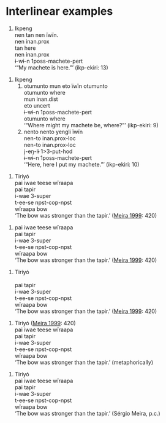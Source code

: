 
# Interlinear examples


<ol class="example">
<li class=example id ="ekiri-13">
  <div class="interlinear-wrapper">
    <div class="preamble"> Ikpeng  </div>
        <div class="text">nen tan nen ïwïn.</div>
        <div class="interlinear">
          <span class="obj">nen</span>
          <span class="gls"><span class="gloss">inan<span class="tooltiptext gloss-inan" ></span></span>.<span class="gloss">prox<span class="tooltiptext gloss-prox" ></span></span></span>
        </div>
        <div class="interlinear">
          <span class="obj">tan</span>
          <span class="gls">here</span>
        </div>
        <div class="interlinear">
          <span class="obj">nen</span>
          <span class="gls"><span class="gloss">inan<span class="tooltiptext gloss-inan" ></span></span>.<span class="gloss">prox<span class="tooltiptext gloss-prox" ></span></span></span>
        </div>
        <div class="interlinear">
          <span class="obj">ɨ-wɨ-n</span>
          <span class="gls"><span class="gloss">1<span class="tooltiptext gloss-1" ></span></span><span class="gloss">poss<span class="tooltiptext gloss-poss" ></span></span>-machete-<span class="gloss">pert<span class="tooltiptext gloss-pert" ></span></span></span>
        </div>
    <div class="ftr">‘“My machete is here.”’ (ikp-ekiri: 13) </div>
  </div>
</li>
</ol>



<ol class="example">
    <li class="example" id="">
    <div class="preamble"> Ikpeng </div>
        <ol class="subexample">
                    <li class=subexample id ="ekiri-9">
  <div class="interlinear-wrapper">
    <div class="preamble">   </div>
        <div class="text">otumunto mun eto ïwïn otumunto</div>
        <div class="interlinear">
          <span class="obj">otumunto</span>
          <span class="gls">where</span>
        </div>
        <div class="interlinear">
          <span class="obj">mun</span>
          <span class="gls"><span class="gloss">inan<span class="tooltiptext gloss-inan" ></span></span>.<span class="gloss">dist<span class="tooltiptext gloss-dist" ></span></span></span>
        </div>
        <div class="interlinear">
          <span class="obj">eto</span>
          <span class="gls"><span class="gloss">uncert<span class="tooltiptext gloss-uncert" ></span></span></span>
        </div>
        <div class="interlinear">
          <span class="obj">ɨ-wɨ-n</span>
          <span class="gls"><span class="gloss">1<span class="tooltiptext gloss-1" ></span></span><span class="gloss">poss<span class="tooltiptext gloss-poss" ></span></span>-machete-<span class="gloss">pert<span class="tooltiptext gloss-pert" ></span></span></span>
        </div>
        <div class="interlinear">
          <span class="obj">otumunto</span>
          <span class="gls">where</span>
        </div>
    <div class="ftr">‘“Where might my machete be, where?”’ (ikp-ekiri: 9) </div>
  </div>
</li>
                    <li class=subexample id ="ekiri-10">
  <div class="interlinear-wrapper">
    <div class="preamble">   </div>
        <div class="text">nento nento yengli ïwïn</div>
        <div class="interlinear">
          <span class="obj">nen-to</span>
          <span class="gls"><span class="gloss">inan<span class="tooltiptext gloss-inan" ></span></span>.<span class="gloss">prox<span class="tooltiptext gloss-prox" ></span></span>-<span class="gloss">loc<span class="tooltiptext gloss-loc" ></span></span></span>
        </div>
        <div class="interlinear">
          <span class="obj">nen-to</span>
          <span class="gls"><span class="gloss">inan<span class="tooltiptext gloss-inan" ></span></span>.<span class="gloss">prox<span class="tooltiptext gloss-prox" ></span></span>-<span class="gloss">loc<span class="tooltiptext gloss-loc" ></span></span></span>
        </div>
        <div class="interlinear">
          <span class="obj">j-eŋ-lɨ</span>
          <span class="gls"><span class="gloss">1<span class="tooltiptext gloss-1" ></span></span>><span class="gloss">3<span class="tooltiptext gloss-3" ></span></span>-put-<span class="gloss">hod<span class="tooltiptext gloss-hod" ></span></span></span>
        </div>
        <div class="interlinear">
          <span class="obj">ɨ-wɨ-n</span>
          <span class="gls"><span class="gloss">1<span class="tooltiptext gloss-1" ></span></span><span class="gloss">poss<span class="tooltiptext gloss-poss" ></span></span>-machete-<span class="gloss">pert<span class="tooltiptext gloss-pert" ></span></span></span>
        </div>
    <div class="ftr">‘“Here, here I put my machete.”’ (ikp-ekiri: 10) </div>
  </div>
</li>
        </ol>
    </li>
</ol>




<ol class="example">
<li class=example id ="tri-1">
  <div class="interlinear-wrapper">
    <div class="preamble"> Tiriyó  </div>
        <div class="text">pai iwae teese wïraapa</div>
        <div class="interlinear">
          <span class="obj">pai</span>
          <span class="gls">tapir</span>
        </div>
        <div class="interlinear">
          <span class="obj">i-wae</span>
          <span class="gls"><span class="gloss">3<span class="tooltiptext gloss-3" ></span></span>-super</span>
        </div>
        <div class="interlinear">
          <span class="obj">t-ee-se</span>
          <span class="gls"><span class="gloss">npst<span class="tooltiptext gloss-npst" ></span></span>-<span class="gloss">cop<span class="tooltiptext gloss-cop" ></span></span>-<span class="gloss">npst<span class="tooltiptext gloss-npst" ></span></span></span>
        </div>
        <div class="interlinear">
          <span class="obj">wïraapa</span>
          <span class="gls">bow</span>
        </div>
    <div class="ftr">‘The bow was stronger than the tapir.’ (<a href='/references/#source-triomeira1999'>Meira 1999</a>: 420) </div>
  </div>
</li>
</ol>



<ol class="example">
<li class=example id ="tri-1">
  <div class="interlinear-wrapper">
    <div class="preamble">   </div>
        <div class="text">pai iwae teese wïraapa</div>
        <div class="interlinear">
          <span class="obj">pai</span>
          <span class="gls">tapir</span>
        </div>
        <div class="interlinear">
          <span class="obj">i-wae</span>
          <span class="gls"><span class="gloss">3<span class="tooltiptext gloss-3" ></span></span>-super</span>
        </div>
        <div class="interlinear">
          <span class="obj">t-ee-se</span>
          <span class="gls"><span class="gloss">npst<span class="tooltiptext gloss-npst" ></span></span>-<span class="gloss">cop<span class="tooltiptext gloss-cop" ></span></span>-<span class="gloss">npst<span class="tooltiptext gloss-npst" ></span></span></span>
        </div>
        <div class="interlinear">
          <span class="obj">wïraapa</span>
          <span class="gls">bow</span>
        </div>
    <div class="ftr">‘The bow was stronger than the tapir.’ (<a href='/references/#source-triomeira1999'>Meira 1999</a>: 420) </div>
  </div>
</li>
</ol>



<ol class="example">
<li class=example id ="tri-1">
  <div class="interlinear-wrapper">
    <div class="preamble"> Tiriyó  </div>
         
        <div class="interlinear">
          <span class="obj">pai</span>
          <span class="gls">tapir</span>
        </div>
        <div class="interlinear">
          <span class="obj">i-wae</span>
          <span class="gls"><span class="gloss">3<span class="tooltiptext gloss-3" ></span></span>-super</span>
        </div>
        <div class="interlinear">
          <span class="obj">t-ee-se</span>
          <span class="gls"><span class="gloss">npst<span class="tooltiptext gloss-npst" ></span></span>-<span class="gloss">cop<span class="tooltiptext gloss-cop" ></span></span>-<span class="gloss">npst<span class="tooltiptext gloss-npst" ></span></span></span>
        </div>
        <div class="interlinear">
          <span class="obj">wïraapa</span>
          <span class="gls">bow</span>
        </div>
    <div class="ftr">‘The bow was stronger than the tapir.’ (<a href='/references/#source-triomeira1999'>Meira 1999</a>: 420) </div>
  </div>
</li>
</ol>



<ol class="example">
<li class=example id ="tri-1">
  <div class="interlinear-wrapper">
    <div class="preamble"> Tiriyó (<a href='/references/#source-triomeira1999'>Meira 1999</a>: 420) </div>
        <div class="text">pai iwae teese wïraapa</div>
        <div class="interlinear">
          <span class="obj">pai</span>
          <span class="gls">tapir</span>
        </div>
        <div class="interlinear">
          <span class="obj">i-wae</span>
          <span class="gls"><span class="gloss">3<span class="tooltiptext gloss-3" ></span></span>-super</span>
        </div>
        <div class="interlinear">
          <span class="obj">t-ee-se</span>
          <span class="gls"><span class="gloss">npst<span class="tooltiptext gloss-npst" ></span></span>-<span class="gloss">cop<span class="tooltiptext gloss-cop" ></span></span>-<span class="gloss">npst<span class="tooltiptext gloss-npst" ></span></span></span>
        </div>
        <div class="interlinear">
          <span class="obj">wïraapa</span>
          <span class="gls">bow</span>
        </div>
    <div class="ftr">‘The bow was stronger than the tapir.’ (metaphorically) </div>
  </div>
</li>
</ol>



<ol class="example">
<li class=example id ="tri-1">
  <div class="interlinear-wrapper">
    <div class="preamble"> Tiriyó  </div>
        <div class="text">pai iwae teese wïraapa</div>
        <div class="interlinear">
          <span class="obj">pai</span>
          <span class="gls">tapir</span>
        </div>
        <div class="interlinear">
          <span class="obj">i-wae</span>
          <span class="gls"><span class="gloss">3<span class="tooltiptext gloss-3" ></span></span>-super</span>
        </div>
        <div class="interlinear">
          <span class="obj">t-ee-se</span>
          <span class="gls"><span class="gloss">npst<span class="tooltiptext gloss-npst" ></span></span>-<span class="gloss">cop<span class="tooltiptext gloss-cop" ></span></span>-<span class="gloss">npst<span class="tooltiptext gloss-npst" ></span></span></span>
        </div>
        <div class="interlinear">
          <span class="obj">wïraapa</span>
          <span class="gls">bow</span>
        </div>
    <div class="ftr">‘The bow was stronger than the tapir.’ (Sérgio Meira, p.c.) </div>
  </div>
</li>
</ol>

